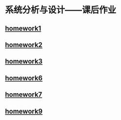 # 系统分析与设计——课后作业

## [homework1](https://zhang-jiabin.github.io/System-Analysis-and-Design/hw1)
## [homework2](https://zhang-jiabin.github.io/System-Analysis-and-Design/hw2)
## [homework3](https://zhang-jiabin.github.io/System-Analysis-and-Design/hw3)
## [homework6](https://zhang-jiabin.github.io/System-Analysis-and-Design/hw6)
## [homework7](https://zhang-jiabin.github.io/System-Analysis-and-Design/hw7)
## [homework9](https://zhang-jiabin.github.io/System-Analysis-and-Design/hw9)


